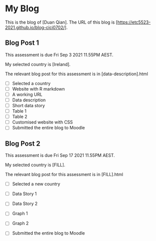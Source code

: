 # My Blog


This is the blog of [Duan Qian].
The URL of this blog is [https://etc5523-2021.github.io/blog-cici0702/].

## Blog Post 1

This assessment is due Fri Sep 3 2021 11.55PM AEST.

My selected country is [Ireland].

The relevant blog post for this assessment is in [data-description].html

- [ ] Selected a country
- [ ] Website with R markdown 
- [ ] A working URL
- [ ] Data description
- [ ] Short data story
- [ ] Table 1
- [ ] Table 2
- [ ] Customised website with CSS
- [ ] Submitted the entire blog to Moodle

## Blog Post 2

This assessment is due Fri Sep 17 2021 11.55PM AEST.

My selected country is [FILL].

The relevant blog post for this assessment is in [FILL].html

- [ ] Selected a new country
- [ ] Data Story 1
- [ ] Data Story 2
- [ ] Graph 1
- [ ] Graph 2
- [ ] Submitted the entire blog to Moodle

